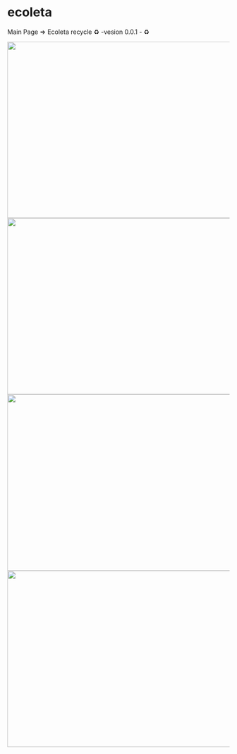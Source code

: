# ecoleta
Main Page => Ecoleta recycle  :recycle: -vesion 0.0.1 - :recycle:

<img width="600px" height="400px" src="https://i.imgur.com/GAHlgin.png">

<img width="600px" height="400px" src="https://i.imgur.com/kvqzyd6.png">
<img width="600px" height="400px" src="https://i.imgur.com/MnMmrt6.png">
<img width="600px" height="400px" src="https://i.imgur.com/GAHlgin.png">
